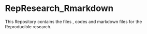 # RepResearch_Rmarkdown
This Repository contains the files , codes and markdown files for the Reproducible research.
